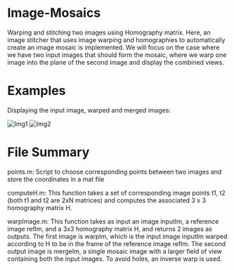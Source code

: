 # Image-Mosaics
Warping and stitching two images using Homography matrix. Here, an image stitcher that uses image warping and homographies to automatically
create an image mosaic is implemented. We will focus on the case where we have two input images that should form the mosaic, where we warp one image into the plane of the second image and display the combined views.

# Examples
Displaying the input image, warped and merged images:

![Img1](/Img1.JPG)
![Img2](/Img2.JPG)

# File Summary

points.m: Script to choose corresponding points between two images and store the coordinates in a mat file

computeH.m: This function takes a set of corresponding image points t1, t2 (both t1 and t2 are 2xN matrices) and computes the associated 3 x 3 homography matrix H.

warpImage.m: This function takes as input an image inputIm, a reference image refIm, and a 3x3 homography matrix H, and returns 2 images as outputs. The first image is warpIm, which is the input image inputIm warped according to H to be in the frame of the reference image refIm. The second output image is mergeIm, a single mosaic image with a larger field of view containing both the input images. To avoid holes, an inverse warp is used. 
